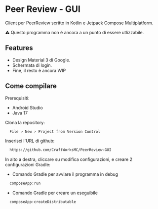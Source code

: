 
# Peer Review - GUI

Client per PeerReview scritto in Kotlin e Jetpack Compose Multiplatform.

⚠️ Questo programma non è ancora a un punto di essere utlizzabile.


## Features

- Design Material 3 di Google.
- Schermata di login.
- Fine, il resto è ancora WIP


## Come compilare

Prerequisiti:
- Android Studio
- Java 17

Clona la repository:

```bash
  File > New > Project from Version Control
```

Inserisci l'URL di github:

```bash
  https://github.com/CraftWorksMC/PeerReview-GUI
```

In alto a destra, cliccare su modifica configurazioni, e creare 2 configurazioni Gradle: 

- Comando Gradle per avviare il programma in debug

```bash
  composeApp:run
```

- Comando Gradle per creare un eseguibile

```bash
  composeApp:createDistributable
```
